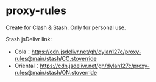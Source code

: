 # proxy-rules

Create for Clash & Stash. Only for personal use.

Stash jsDelivr link:
- Cola：https://cdn.jsdelivr.net/gh/dylan127c/proxy-rules@main/stash/CC.stoverride
- Oriental：https://cdn.jsdelivr.net/gh/dylan127c/proxy-rules@main/stash/ON.stoverride
